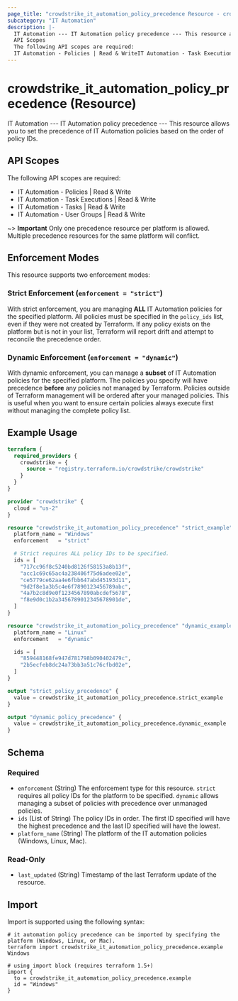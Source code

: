 ```yaml
---
page_title: "crowdstrike_it_automation_policy_precedence Resource - crowdstrike"
subcategory: "IT Automation"
description: |-
  IT Automation --- IT Automation policy precedence --- This resource allows you to set the precedence of IT Automation policies based on the order of policy IDs.
  API Scopes
  The following API scopes are required:
  IT Automation - Policies | Read & WriteIT Automation - Task Executions | Read & WriteIT Automation - Tasks | Read & WriteIT Automation - User Groups | Read & Write
---
```


# crowdstrike_it_automation_policy_precedence (Resource)

IT Automation --- IT Automation policy precedence --- This resource allows you to set the precedence of IT Automation policies based on the order of policy IDs.

## API Scopes

The following API scopes are required:

- IT Automation - Policies | Read & Write
- IT Automation - Task Executions | Read & Write
- IT Automation - Tasks | Read & Write
- IT Automation - User Groups | Read & Write

~> **Important** Only one precedence resource per platform is allowed. Multiple precedence resources for the same platform will conflict.

## Enforcement Modes

This resource supports two enforcement modes:

### Strict Enforcement (`enforcement = "strict"`)

With strict enforcement, you are managing **ALL** IT Automation policies for the specified platform. All policies must be specified in the `policy_ids` list, even if they were not created by Terraform. If any policy exists on the platform but is not in your list, Terraform will report drift and attempt to reconcile the precedence order.

### Dynamic Enforcement (`enforcement = "dynamic"`)

With dynamic enforcement, you can manage a **subset** of IT Automation policies for the specified platform. The policies you specify will have precedence **before** any policies not managed by Terraform. Policies outside of Terraform management will be ordered after your managed policies. This is useful when you want to ensure certain policies always execute first without managing the complete policy list.

## Example Usage

```terraform
terraform {
  required_providers {
    crowdstrike = {
      source = "registry.terraform.io/crowdstrike/crowdstrike"
    }
  }
}

provider "crowdstrike" {
  cloud = "us-2"
}

resource "crowdstrike_it_automation_policy_precedence" "strict_example" {
  platform_name = "Windows"
  enforcement   = "strict"

  # Strict requires ALL policy IDs to be specified.
  ids = [
    "717cc96f8c5240bd8126f58153a8b13f",
    "acc1c69c65ac4a238406f75d6adee02e",
    "ce5779ce62aa4e6fbb647abd45193d11",
    "9d2f8e1a3b5c4e6f7890123456789abc",
    "4a7b2c8d9e0f1234567890abcdef5678",
    "f8e9d0c1b2a3456789012345678901de",
  ]
}

resource "crowdstrike_it_automation_policy_precedence" "dynamic_example" {
  platform_name = "Linux"
  enforcement   = "dynamic"

  ids = [
    "859448168fe947d781798b090402479c",
    "2b5ecfeb8dc24a73bb3a51c76cfbd02e",
  ]
}

output "strict_policy_precedence" {
  value = crowdstrike_it_automation_policy_precedence.strict_example
}

output "dynamic_policy_precedence" {
  value = crowdstrike_it_automation_policy_precedence.dynamic_example
}
```

<!-- schema generated by tfplugindocs -->
## Schema

### Required

- `enforcement` (String) The enforcement type for this resource. `strict` requires all policy IDs for the platform to be specified. `dynamic` allows managing a subset of policies with precedence over unmanaged policies.
- `ids` (List of String) The policy IDs in order. The first ID specified will have the highest precedence and the last ID specified will have the lowest.
- `platform_name` (String) The platform of the IT automation policies (Windows, Linux, Mac).

### Read-Only

- `last_updated` (String) Timestamp of the last Terraform update of the resource.

## Import

Import is supported using the following syntax:

```shell
# it automation policy precedence can be imported by specifying the platform (Windows, Linux, or Mac).
terraform import crowdstrike_it_automation_policy_precedence.example Windows

# using import block (requires terraform 1.5+)
import {
  to = crowdstrike_it_automation_policy_precedence.example
  id = "Windows"
}
```
